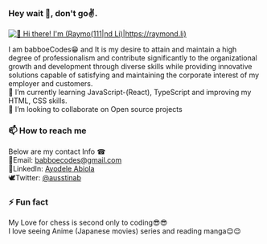 ### Hey wait 👋, don't go✌.
[<img src="https://raw.githubusercontent.com/Raymo111/Raymo111/master/intro.gif" alt="👋 Hi there! I'm (Raymo(111|nd Li)|https://raymond.li)" title="👋 Hi there! I'm (Raymo(111|nd Li)|https://raymond.li)"/>](https://raymond.li/)
<!--
**babboe1/babboe1** is a ✨ _special_ ✨ repository because its `README.md` (this file) appears on your GitHub profile.

Here are some ideas to get you started:

- 🔭 I’m currently working on ...
- 🌱 I’m currently learning ...
- 👯 I’m looking to collaborate on ...
- 🤔 I’m looking for help with ...
- 💬 Ask me about ...
- 📫 How to reach me: ...
- 😄 Pronouns: ...
- ⚡ Fun fact: ...
-->
I am babboeCodes😁 and It is my desire to attain and maintain a high degree of professionalism and contribute significantly to the organizational growth and development through diverse skills while providing innovative solutions capable of satisfying and maintaining the corporate interest of my employer and customers. </br>
🌱 I’m currently learning JavaScript-(React), TypeScript and improving my HTML, CSS skills. </br>
 👯 I’m looking to collaborate on Open source projects </br>
  ### 📫 How to reach me <br />
  Below are my contact Info ☎<br/>
    📩Email: babboecodes@gmail.com </br>
    👔LinkedIn: [Ayodele Abiola](https://www.linkedin.com/in/abiola-ayodele-5a10651b7/) <br />
    🕊Twitter: [@ausstinab](https://www.twitter.com/ausstinab) <br />
    
 ### ⚡ Fun fact <br />
 My Love for chess is second only to coding😎😎 <br/>
 I love seeing Anime (Japanese movies) series and reading manga😌😌
 
 
 
